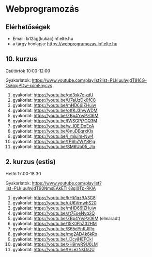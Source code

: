 # Webprogramozás

## Elérhetőségek

- Email: lx12ag[kukac]inf.elte.hu
- a tárgy honlapja: https://webprogramozas.inf.elte.hu

## 10. kurzus
Csütörtök 10:00-12:00

Gyakorlatok: https://www.youtube.com/playlist?list=PLkIuuhyjdT916G-Ox6xgPDw-xomFnycys

1.  gyakorlat: https://youtu.be/gd3xk7c-qtU
2.  gyakorlat: https://youtu.be/U7aUzDk0fC8
3.  gyakorlat: https://youtu.be/mHD66lZHuiw
4.  gyakorlat: https://youtu.be/otfKJ3hwWDM
5.  gyakorlat: https://youtu.be/ZBp4YwPz06M
6.  gyakorlat: https://youtu.be/lWSGPj7GQ3M
7.  gyakorlat: https://youtu.be/w_IOElDqEcA
8.  gyakorlat: https://youtu.be/8nuDEqrxKIs
9.  gyakorlat: https://youtu.be/j_miujm-Nw4
10. gyakorlat: https://youtu.be/fP6hZWY8Pjg
11. gyakorlat: https://youtu.be/SM6Ub05_Jlo


## 2. kurzus (estis)
Hétfő 17:00-18:30

Gyakorlatok: https://www.youtube.com/playlist?list=PLkIuuhyjdT90NmsEAkETIK8gI0Tp-RKlA

1.  gyakorlat: https://youtu.be/kHk1qz9A3G8
2.  gyakorlat: https://youtu.be/uU6VrnwhS20
3.  gyakorlat: https://youtu.be/mHD66lZHuiw
4.  gyakorlat: https://youtu.be/at7EoeNvq2Q
5.  gyakorlat: https://youtu.be/ZBp4YwPz06M (elmaradt)
6.  gyakorlat: https://youtu.be/15K0FhZ32HM
7.  gyakorlat: https://youtu.be/S65dYnKJlRg
8.  gyakorlat: https://youtu.be/mg2AD4k6kRo
9.  gyakorlat: https://youtu.be/_DcyjHEFCkI
10. gyakorlat: https://youtu.be/xH9rwR9U0LM
11. gyakorlat: https://youtu.be/tVLezNkDiOU
